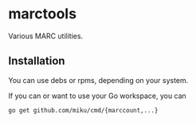 marctools
=========

Various MARC utilities.


Installation
------------

You can use debs or rpms, depending on your system.

If you can or want to use your Go workspace, you can

    go get github.com/miku/cmd/{marccount,...}
